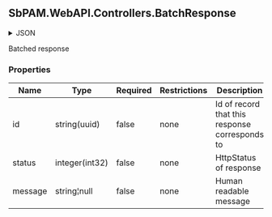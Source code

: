 
<h2 id="tocS_SbPAM.WebAPI.Controllers.BatchResponse">SbPAM.WebAPI.Controllers.BatchResponse</h2>

<a id="schemasbpam.webapi.controllers.batchresponse"></a>
<a id="schema_SbPAM.WebAPI.Controllers.BatchResponse"></a>
<a id="tocSsbpam.webapi.controllers.batchresponse"></a>
<a id="tocssbpam.webapi.controllers.batchresponse"></a>

<details><summary>JSON</summary>


```json
{
  "id": "497f6eca-6276-4993-bfeb-53cbbbba6f08",
  "status": 0,
  "message": "string"
}

```


</details>

Batched response

### Properties

|Name|Type|Required|Restrictions|Description|
|---|---|---|---|---|
|id|string(uuid)|false|none|Id of record that this response corresponds to|
|status|integer(int32)|false|none|HttpStatus of response|
|message|string¦null|false|none|Human readable message|


